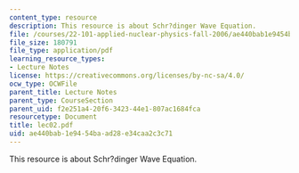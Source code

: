 ```yaml
---
content_type: resource
description: This resource is about Schr?dinger Wave Equation.
file: /courses/22-101-applied-nuclear-physics-fall-2006/ae440bab1e9454baad28e34caa2c3c71_lec02.pdf
file_size: 180791
file_type: application/pdf
learning_resource_types:
- Lecture Notes
license: https://creativecommons.org/licenses/by-nc-sa/4.0/
ocw_type: OCWFile
parent_title: Lecture Notes
parent_type: CourseSection
parent_uid: f2e251a4-20f6-3423-44e1-807ac1684fca
resourcetype: Document
title: lec02.pdf
uid: ae440bab-1e94-54ba-ad28-e34caa2c3c71
---
```

This resource is about Schr?dinger Wave Equation.